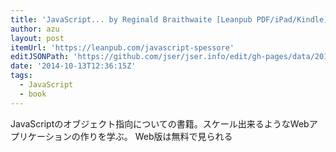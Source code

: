 ```yaml
---
title: 'JavaScript... by Reginald Braithwaite [Leanpub PDF/iPad/Kindle]'
author: azu
layout: post
itemUrl: 'https://leanpub.com/javascript-spessore'
editJSONPath: 'https://github.com/jser/jser.info/edit/gh-pages/data/2014/10/index.json'
date: '2014-10-13T12:36:15Z'
tags:
  - JavaScript
  - book
---
```

JavaScriptのオブジェクト指向についての書籍。スケール出来るようなWebアプリケーションの作りを学ぶ。
Web版は無料で見られる
